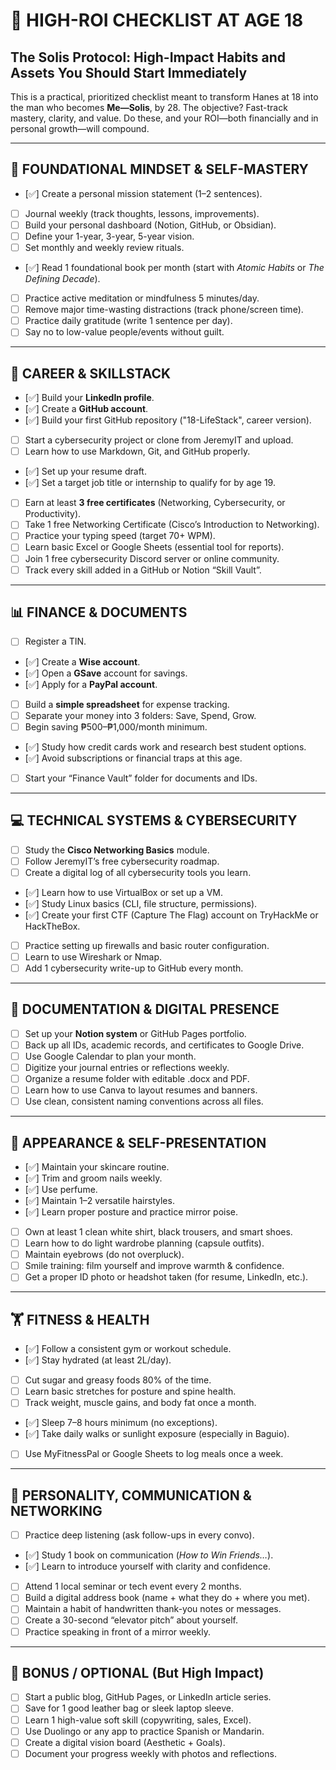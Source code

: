 # 🎯 HIGH-ROI CHECKLIST AT AGE 18
## The Solis Protocol: High-Impact Habits and Assets You Should Start Immediately

This is a practical, prioritized checklist meant to transform Hanes at 18 into the man who becomes **Me—Solis**, by 28. The objective? Fast-track mastery, clarity, and value. Do these, and your ROI—both financially and in personal growth—will compound.

---

## 🧠 FOUNDATIONAL MINDSET & SELF-MASTERY

- [✅] Create a personal mission statement (1–2 sentences).
- [ ] Journal weekly (track thoughts, lessons, improvements).
- [ ] Build your personal dashboard (Notion, GitHub, or Obsidian).
- [ ] Define your 1-year, 3-year, 5-year vision.
- [ ] Set monthly and weekly review rituals.
- [✅] Read 1 foundational book per month (start with *Atomic Habits* or *The Defining Decade*).
- [ ] Practice active meditation or mindfulness 5 minutes/day.
- [ ] Remove major time-wasting distractions (track phone/screen time).
- [ ] Practice daily gratitude (write 1 sentence per day).
- [ ] Say no to low-value people/events without guilt.

---

## 💼 CAREER & SKILLSTACK

- [✅] Build your **LinkedIn profile**.
- [✅] Create a **GitHub account**.
- [✅] Build your first GitHub repository ("18-LifeStack", career version).
- [ ] Start a cybersecurity project or clone from JeremyIT and upload.
- [ ] Learn how to use Markdown, Git, and GitHub properly.
- [✅] Set up your resume draft.
- [✅] Set a target job title or internship to qualify for by age 19.
- [ ] Earn at least **3 free certificates** (Networking, Cybersecurity, or Productivity).
- [ ] Take 1 free Networking Certificate (Cisco’s Introduction to Networking).
- [ ] Practice your typing speed (target 70+ WPM).
- [ ] Learn basic Excel or Google Sheets (essential tool for reports).
- [ ] Join 1 free cybersecurity Discord server or online community.
- [ ] Track every skill added in a GitHub or Notion “Skill Vault”.

---

## 📊 FINANCE & DOCUMENTS

- [ ] Register a TIN.
- [✅] Create a **Wise account**.
- [✅] Open a **GSave** account for savings.
- [✅] Apply for a **PayPal account**.
- [ ] Build a **simple spreadsheet** for expense tracking.
- [ ] Separate your money into 3 folders: Save, Spend, Grow.
- [ ] Begin saving ₱500–₱1,000/month minimum.
- [✅] Study how credit cards work and research best student options.
- [✅] Avoid subscriptions or financial traps at this age.
- [ ] Start your “Finance Vault” folder for documents and IDs.

---

## 💻 TECHNICAL SYSTEMS & CYBERSECURITY

- [ ] Study the **Cisco Networking Basics** module.
- [ ] Follow JeremyIT’s free cybersecurity roadmap.
- [ ] Create a digital log of all cybersecurity tools you learn.
- [✅] Learn how to use VirtualBox or set up a VM.
- [✅] Study Linux basics (CLI, file structure, permissions).
- [✅] Create your first CTF (Capture The Flag) account on TryHackMe or HackTheBox.
- [ ] Practice setting up firewalls and basic router configuration.
- [ ] Learn to use Wireshark or Nmap.
- [ ] Add 1 cybersecurity write-up to GitHub every month.

---

## 📎 DOCUMENTATION & DIGITAL PRESENCE

- [ ] Set up your **Notion system** or GitHub Pages portfolio.
- [ ] Back up all IDs, academic records, and certificates to Google Drive.
- [ ] Use Google Calendar to plan your month.
- [ ] Digitize your journal entries or reflections weekly.
- [ ] Organize a resume folder with editable .docx and PDF.
- [ ] Learn how to use Canva to layout resumes and banners.
- [ ] Use clean, consistent naming conventions across all files.

---

## 🧼 APPEARANCE & SELF-PRESENTATION

- [✅] Maintain your skincare routine.
- [✅] Trim and groom nails weekly.
- [✅] Use perfume.
- [✅] Maintain 1–2 versatile hairstyles.
- [✅] Learn proper posture and practice mirror poise.
- [ ] Own at least 1 clean white shirt, black trousers, and smart shoes.
- [ ] Learn how to do light wardrobe planning (capsule outfits).
- [ ] Maintain eyebrows (do not overpluck).
- [ ] Smile training: film yourself and improve warmth & confidence.
- [ ] Get a proper ID photo or headshot taken (for resume, LinkedIn, etc.).

---

## 🏋️ FITNESS & HEALTH

- [✅] Follow a consistent gym or workout schedule.
- [✅] Stay hydrated (at least 2L/day).
- [ ] Cut sugar and greasy foods 80% of the time.
- [ ] Learn basic stretches for posture and spine health.
- [ ] Track weight, muscle gains, and body fat once a month.
- [✅] Sleep 7–8 hours minimum (no exceptions).
- [✅] Take daily walks or sunlight exposure (especially in Baguio).
- [ ] Use MyFitnessPal or Google Sheets to log meals once a week.

---

## 🧠 PERSONALITY, COMMUNICATION & NETWORKING

- [ ] Practice deep listening (ask follow-ups in every convo).
- [✅] Study 1 book on communication (*How to Win Friends…*).
- [✅] Learn to introduce yourself with clarity and confidence.
- [ ] Attend 1 local seminar or tech event every 2 months.
- [ ] Build a digital address book (name + what they do + where you met).
- [ ] Maintain a habit of handwritten thank-you notes or messages.
- [ ] Create a 30-second “elevator pitch” about yourself.
- [ ] Practice speaking in front of a mirror weekly.

---

## 🎁 BONUS / OPTIONAL (But High Impact)

- [ ] Start a public blog, GitHub Pages, or LinkedIn article series.
- [ ] Save for 1 good leather bag or sleek laptop sleeve.
- [ ] Learn 1 high-value soft skill (copywriting, sales, Excel).
- [ ] Use Duolingo or any app to practice Spanish or Mandarin.
- [ ] Create a digital vision board (Aesthetic + Goals).
- [ ] Document your progress weekly with photos and reflections.
